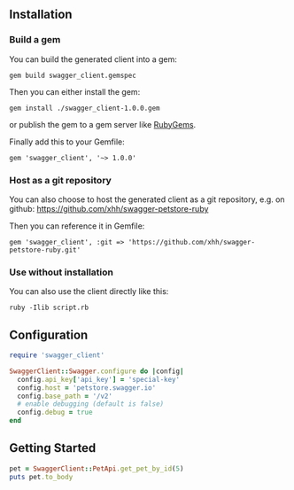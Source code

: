## Installation

### Build a gem

You can build the generated client into a gem:

```shell
gem build swagger_client.gemspec
```

Then you can either install the gem:

```shell
gem install ./swagger_client-1.0.0.gem
```

or publish the gem to a gem server like [RubyGems](https://rubygems.org/).

Finally add this to your Gemfile:

    gem 'swagger_client', '~> 1.0.0'

### Host as a git repository

You can also choose to host the generated client as a git repository, e.g. on github:
https://github.com/xhh/swagger-petstore-ruby

Then you can reference it in Gemfile:

    gem 'swagger_client', :git => 'https://github.com/xhh/swagger-petstore-ruby.git'

### Use without installation

You can also use the client directly like this:

```shell
ruby -Ilib script.rb
```

## Configuration

```ruby
require 'swagger_client'

SwaggerClient::Swagger.configure do |config|
  config.api_key['api_key'] = 'special-key'
  config.host = 'petstore.swagger.io'
  config.base_path = '/v2'
  # enable debugging (default is false)
  config.debug = true
end
```

## Getting Started

```ruby
pet = SwaggerClient::PetApi.get_pet_by_id(5)
puts pet.to_body
```
